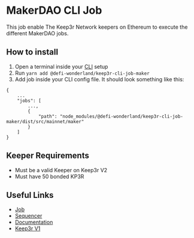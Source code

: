 # MakerDAO CLI Job

This job enable The Keep3r Network keepers on Ethereum to execute the different MakerDAO jobs.

## How to install

1. Open a terminal inside your [CLI](https://github.com/keep3r-network/cli) setup
2. Run `yarn add @defi-wonderland/keep3r-cli-job-maker`
3. Add job inside your CLI config file. It should look something like this:
```
{
    ...
    "jobs": [
        ...,
        {
            "path": "node_modules/@defi-wonderland/keep3r-cli-job-maker/dist/src/mainnet/maker"
        }
    ]
}
```

## Keeper Requirements

* Must be a valid Keeper on Keep3r V2
* Must have 50 bonded KP3R

## Useful Links

* [Job](https://etherscan.io/address/0x5D469E1ef75507b0E0439667ae45e280b9D81B9C)
* [Sequencer](https://etherscan.io/address/0x9566eB72e47E3E20643C0b1dfbEe04Da5c7E4732)
* [Documentation](https://github.com/keep3r-network/keep3r.network/pull/52)
* [Keep3r V1](https://etherscan.io/address/0x1ceb5cb57c4d4e2b2433641b95dd330a33185a44)